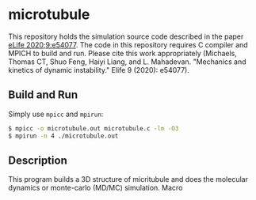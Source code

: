 # microtubule

This repository holds the simulation source code described in the paper [eLife 2020;9:e54077](https://doi.org/10.7554/eLife.54077). The code in this repository requires C compiler and MPICH to build and run. Please cite this work appropriately (Michaels, Thomas CT, Shuo Feng, Haiyi Liang, and L. Mahadevan. "Mechanics and kinetics of dynamic instability." Elife 9 (2020): e54077).

## Build and Run

Simply use `mpicc` and `mpirun`:

```bash
$ mpicc -o microtubule.out microtubule.c -lm -O3
$ mpirun -n 4 ./microtubule.out
```

## Description

This program builds a 3D structure of micritubule and does the molecular dynamics or monte-carlo (MD/MC) simulation. Macro


